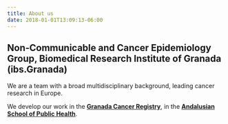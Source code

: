 ```yaml
---
title: About us
date: 2018-01-01T13:09:13-06:00
---
```


## **Non‐Communicable and Cancer Epidemiology Group, Biomedical Research Institute of Granada (ibs.Granada)**



We are a team with a broad multidisciplinary background, leading cancer research in Europe.

We develop our work in the [**Granada Cancer Registry**](http://www.cancergranada.org), in the [**Andalusian School of Public Health**](http://www.easp.es/).

